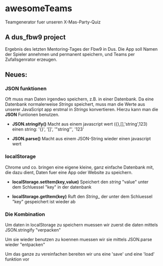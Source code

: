 # awesomeTeams
Teamgenerator fuer unseren X-Mas-Party-Quiz

## A dus_fbw9 project

Ergebnis des letzten Mentoring-Tages der Fbw9 in Dus. Die App soll Namen der Spieler
annehmen und permanent speichern, und Teams per Zufallsgenrator erzeugen.

## Neues:

### JSON funktionen

Oft muss man Daten irgendwo speichern, z.B. in einer Datenbank. Da eine Datenbank
normalerweise *Strings* speichert, muss man die Werte aus unserer JavaScript app
erstmal in *Strings* konvertieren. Hierzu kann man die **JSON** Funtionen benutzen.

  - **JSON.stringify()** Macht aus einem javascript wert ({},[],'string',123) einen string: '{}', '[]', '"string"', '123'

  - **JSON.parse()** Macht aus einem JSON-String wieder einen javascript wert

### localStorage

Chrome und co. bringen eine eigene kleine, ganz einfache Datenbank mit, die dazu
dient, Daten fuer eine App oder Website zu speichern.

  - **localStorage.setItem(key,value)** Speichert den *string* "value" unter dem Schluessel "key" in der datenbank

  - **localStorage.getItem(key)** Ruft den *String*_ der unter dem Schluessel "key" gespeichert ist wieder ab

### Die Kombination

Um daten in localStorage zu speichern muessen wir zuerst die daten mittels JSON.stringify "verpacken"

Um sie wieder benutzen zu koennen muessen wir sie mittels JSON.parse wieder "entpacken"

Um das ganze zu vereinfachen bereiten wir uns eine 'save' und eine 'load' funktion vor
